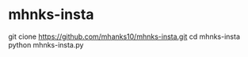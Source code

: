 # mhnks-insta
git cione https://github.com/mhanks10/mhnks-insta.git
cd mhnks-insta
python mhnks-insta.py
